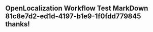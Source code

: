 <properties
ms.topic="hero-topic"
ms.test1="hero-topic"
ms.test2="test"/>

## OpenLocalization Workflow Test MarkDown 81c8e7d2-ed1d-4197-b1e9-1f0fdd779845 thanks!
